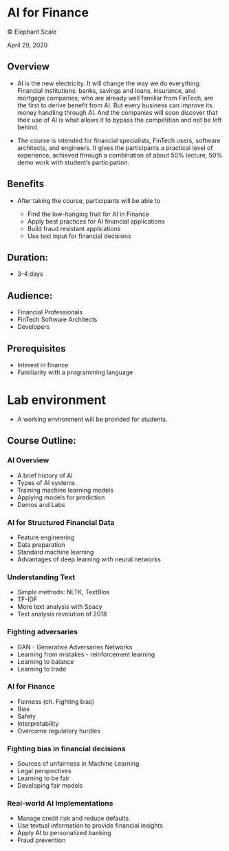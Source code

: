 # AI for Finance
© Elephant Scale

April 29, 2020

## Overview

* AI is the new electricity. It will change the way we do everything. Financial institutions: banks, savings and loans, insurance, and mortgage companies, who are already well familiar from FinTech, are the first to derive benefit from AI. But every business can improve its money handling through AI. And the companies will soon discover that their use of AI is what allows it to bypass the competition and not be left behind.

* The course is intended for financial specialists, FinTech users, software architects, and engineers. It gives the participants a practical level of experience, achieved through a combination of about 50% lecture, 50% demo work with student’s participation. 

## Benefits

* After taking the course, participants will be able to

    - Find the low-hanging fruit for AI in Finance
    - Apply best practices for AI financial applications
    - Build fraud resistant applications
    - Use text input for financial decisions

## Duration: 

* 3-4 days

## Audience: 
* Financial Professionals
* FinTech Software Architects
* Developers

## Prerequisites

* Interest in finance
* Familiarity with a programming language

# Lab environment

* A working environment will be provided for students.  

## Course Outline:

### AI Overview

* A brief history of AI
* Types of AI systems
* Training machine learning models
* Applying models for prediction
* Demos and Labs

### AI for Structured Financial Data

* Feature engineering
* Data preparation
* Standard machine learning
* Advantages of deep learning with neural networks

### Understanding Text

* Simple methods: NLTK, TextBlos
* TF-IDF
* More text analysis with Spacy
* Text analysis revolution of 2018

### Fighting adversaries

* GAN - Generative Adversaries Networks
* Learning from mistakes - reinforcement learning
* Learning to balance
* Learning to trade

### AI for Finance

* Fairness (ch. Fighting bias)
* Bias
* Safety
* Interpretability
* Overcome regulatory hurdles

### Fighting bias in financial decisions

* Sources of unfairness in Machine Learning
* Legal perspectives
* Learning to be fair
* Developing fair models



### Real-world AI Implementations 

* Manage credit risk and reduce defaults
* Use textual information to provide financial insights
* Apply AI to personalized banking
* Fraud prevention



